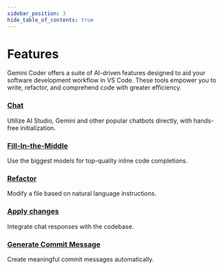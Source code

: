 ```yaml
---
sidebar_position: 3
hide_table_of_contents: true
---
```


# Features

Gemini Coder offers a suite of AI-driven features designed to aid your software development workflow in VS Code. These tools empower you to write, refactor, and comprehend code with greater efficiency.

### [Chat](./chat)

Utilize AI Studio, Gemini and other popular chatbots directly, with hands-free initialization.

### [Fill-In-the-Middle](./fim)

Use the biggest models for top-quality inline code completions.

### [Refactor](./refactor)

Modify a file based on natural language instructions.

### [Apply changes](./apply-changes)

Integrate chat responses with the codebase.

### [Generate Commit Message](./generate-commit-message)

Create meaningful commit messages automatically.
